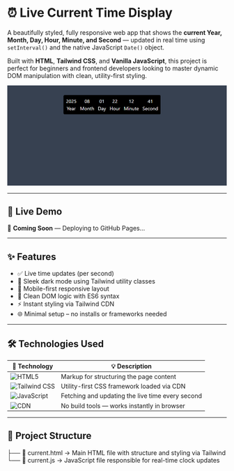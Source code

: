 # ⏰ Live Current Time Display

A beautifully styled, fully responsive web app that shows the **current Year, Month, Day, Hour, Minute, and Second** — updated in real time using `setInterval()` and the native JavaScript `Date()` object.

Built with **HTML**, **Tailwind CSS**, and **Vanilla JavaScript**, this project is perfect for beginners and frontend developers looking to master dynamic DOM manipulation with clean, utility-first styling.

<p align="center">
  <img src="currentTim.png" alt="Live Clock Preview" width="600">
</p>

---

## 🚀 Live Demo

🔗 **Coming Soon** — Deploying to GitHub Pages...

---

## ✨ Features

- ✅ Live time updates (per second)
- 🎨 Sleek dark mode using Tailwind utility classes
- 📱 Mobile-first responsive layout
- 🧠 Clean DOM logic with ES6 syntax
- ⚡ Instant styling via Tailwind CDN
- 🌐 Minimal setup – no installs or frameworks needed

---

## 🛠️ Technologies Used

| 🔧 Technology         | 💡 Description                                               |
|----------------------|--------------------------------------------------------------|
| ![HTML5](https://img.shields.io/badge/HTML5-Structure-E34F26?logo=html5&logoColor=white) | Markup for structuring the page content            |
| ![Tailwind CSS](https://img.shields.io/badge/Tailwind-Styling-38BDF8?logo=tailwindcss&logoColor=white) | Utility-first CSS framework loaded via CDN         |
| ![JavaScript](https://img.shields.io/badge/JavaScript-Dynamic-F7DF1E?logo=javascript&logoColor=black) | Fetching and updating the live time every second   |
| ![CDN](https://img.shields.io/badge/CDN-Instant%20Load-0F172A?logo=cloudflare&logoColor=orange) | No build tools — works instantly in browser        |

---

## 📁 Project Structure

├── 📄 current.html   → Main HTML file with structure and styling via Tailwind
└── 📄 current.js     → JavaScript file responsible for real-time clock updates
